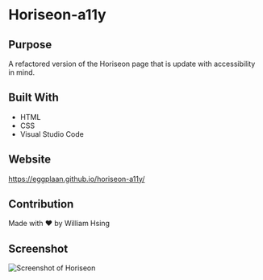 # Horiseon-a11y

## Purpose
A refactored version of the Horiseon page that is update with accessibility in mind.

## Built With
* HTML
* CSS
* Visual Studio Code

## Website
https://eggplaan.github.io/horiseon-a11y/

## Contribution
Made with ❤️ by William Hsing

## Screenshot
![Screenshot of Horiseon](./horiseon-a11y/assets/images/screenshot.png)
